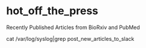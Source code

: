 # hot_off_the_press
Recently Published Articles from BioRxiv and PubMed


cat /var/log/syslog|grep post_new_articles_to_slack
